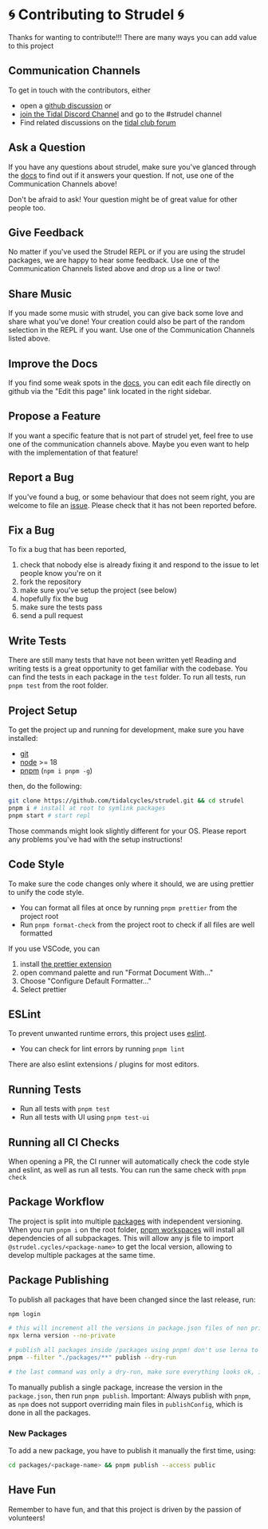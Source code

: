 # 🌀 Contributing to Strudel 🌀

Thanks for wanting to contribute!!! There are many ways you can add value to this project

## Communication Channels

To get in touch with the contributors, either

- open a [github discussion](https://github.com/tidalcycles/strudel/discussions) or
- [join the Tidal Discord Channel](https://discord.gg/remJ6gQA) and go to the #strudel channel
- Find related discussions on the [tidal club forum](https://club.tidalcycles.org/)

## Ask a Question

If you have any questions about strudel, make sure you've glanced through the
[docs](https://strudel.cc/learn/) to find out if it answers your question.
If not, use one of the Communication Channels above!

Don't be afraid to ask! Your question might be of great value for other people too.

## Give Feedback

No matter if you've used the Strudel REPL or if you are using the strudel packages, we are happy to hear some feedback.
Use one of the Communication Channels listed above and drop us a line or two!

## Share Music

If you made some music with strudel, you can give back some love and share what you've done!
Your creation could also be part of the random selection in the REPL if you want.
Use one of the Communication Channels listed above.

## Improve the Docs

If you find some weak spots in the [docs](https://strudel.cc/workshop/getting-started/),
you can edit each file directly on github via the "Edit this page" link located in the right sidebar.

## Propose a Feature

If you want a specific feature that is not part of strudel yet, feel free to use one of the communication channels above.
Maybe you even want to help with the implementation of that feature!

## Report a Bug

If you've found a bug, or some behaviour that does not seem right, you are welcome to file an [issue](https://github.com/tidalcycles/strudel/issues).
Please check that it has not been reported before.

## Fix a Bug

To fix a bug that has been reported,

1. check that nobody else is already fixing it and respond to the issue to let people know you're on it
2. fork the repository
3. make sure you've setup the project (see below)
4. hopefully fix the bug
5. make sure the tests pass
6. send a pull request

## Write Tests

There are still many tests that have not been written yet! Reading and writing tests is a great opportunity to get familiar with the codebase.
You can find the tests in each package in the `test` folder. To run all tests, run `pnpm test` from the root folder.

## Project Setup

To get the project up and running for development, make sure you have installed:

- [git](https://git-scm.com/)
- [node](https://nodejs.org/en/) >= 18
- [pnpm](https://pnpm.io/) (`npm i pnpm -g`)

then, do the following:

```sh
git clone https://github.com/tidalcycles/strudel.git && cd strudel
pnpm i # install at root to symlink packages
pnpm start # start repl
```

Those commands might look slightly different for your OS.
Please report any problems you've had with the setup instructions!

## Code Style

To make sure the code changes only where it should, we are using prettier to unify the code style.

- You can format all files at once by running `pnpm prettier` from the project root
- Run `pnpm format-check` from the project root to check if all files are well formatted

If you use VSCode, you can

1. install [the prettier extension](https://marketplace.visualstudio.com/items?itemName=esbenp.prettier-vscode)
2. open command palette and run "Format Document With..."
3. Choose "Configure Default Formatter..."
4. Select prettier

## ESLint

To prevent unwanted runtime errors, this project uses [eslint](https://eslint.org/).

- You can check for lint errors by running `pnpm lint`

There are also eslint extensions / plugins for most editors.

## Running Tests

- Run all tests with `pnpm test`
- Run all tests with UI using `pnpm test-ui`

## Running all CI Checks

When opening a PR, the CI runner will automatically check the code style and eslint, as well as run all tests.
You can run the same check with `pnpm check`

## Package Workflow

The project is split into multiple [packages](https://github.com/tidalcycles/strudel/tree/main/packages) with independent versioning.
When you run `pnpm i` on the root folder, [pnpm workspaces](https://pnpm.io/workspaces) will install all dependencies of all subpackages. This will allow any js file to import `@strudel.cycles/<package-name>` to get the local version,
allowing to develop multiple packages at the same time.

## Package Publishing

To publish all packages that have been changed since the last release, run:

```sh
npm login

# this will increment all the versions in package.json files of non private packages to selected versions
npx lerna version --no-private

# publish all packages inside /packages using pnpm! don't use lerna to publish!!
pnpm --filter "./packages/**" publish --dry-run

# the last command was only a dry-run, make sure everything looks ok, if yes, run the same command without flag
```

To manually publish a single package, increase the version in the `package.json`, then run `pnpm publish`.
Important: Always publish with `pnpm`, as `npm` does not support overriding main files in `publishConfig`, which is done in all the packages.

### New Packages

To add a new package, you have to publish it manually the first time, using:

```sh
cd packages/<package-name> && pnpm publish --access public
```

## Have Fun

Remember to have fun, and that this project is driven by the passion of volunteers!
